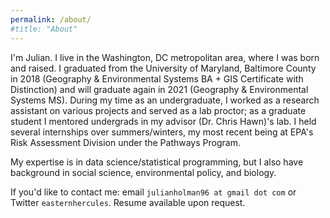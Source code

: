```yaml
---
permalink: /about/
#title: "About"
---
```


I'm Julian. I live in the Washington, DC metropolitan area, where I was born and raised. I graduated from the University of Maryland, Baltimore County in 2018 (Geography & Environmental Systems BA + GIS Certificate with Distinction) and will graduate again in 2021 (Geography & Environmental Systems MS). During my time as an undergraduate, I worked as a research assistant on various projects and served as a lab proctor; as a graduate student I mentored undergrads in my advisor (Dr. Chris Hawn)'s lab. I held several internships over summers/winters, my most recent being at EPA's Risk Assessment Division under the Pathways Program.

My expertise is in data science/statistical programming, but I also have background in social science, environmental policy, and biology.

If you'd like to contact me: email `julianholman96 at gmail dot com` or Twitter `easternhercules`. Resume available upon request.

